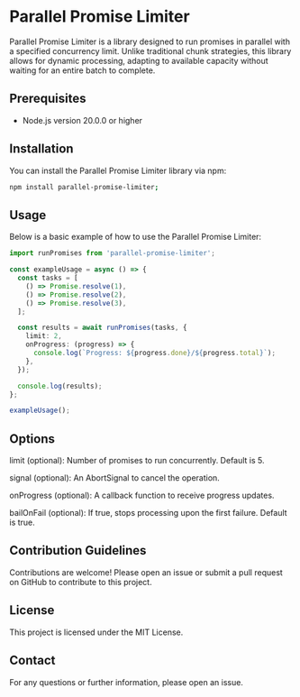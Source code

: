 # Parallel Promise Limiter

Parallel Promise Limiter is a library designed to run promises in parallel with a specified concurrency limit. Unlike traditional chunk strategies, this library allows for dynamic processing, adapting to available capacity without waiting for an entire batch to complete.

## Prerequisites

- Node.js version 20.0.0 or higher

## Installation

You can install the Parallel Promise Limiter library via npm:

```bash
npm install parallel-promise-limiter;
```
## Usage
Below is a basic example of how to use the Parallel Promise Limiter:

```typescript
import runPromises from 'parallel-promise-limiter';

const exampleUsage = async () => {
  const tasks = [
    () => Promise.resolve(1),
    () => Promise.resolve(2),
    () => Promise.resolve(3),
  ];

  const results = await runPromises(tasks, {
    limit: 2,
    onProgress: (progress) => {
      console.log(`Progress: ${progress.done}/${progress.total}`);
    },
  });

  console.log(results);
};

exampleUsage();
```

## Options
limit (optional): Number of promises to run concurrently. Default is 5.

signal (optional): An AbortSignal to cancel the operation.

onProgress (optional): A callback function to receive progress updates.

bailOnFail (optional): If true, stops processing upon the first failure. Default is true.

## Contribution Guidelines
Contributions are welcome! Please open an issue or submit a pull request on GitHub to contribute to this project.

## License
This project is licensed under the MIT License.

## Contact
For any questions or further information, please open an issue.